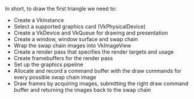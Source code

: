 In short, to draw the first triangle we need to:

 - Create a VkInstance
 - Select a supported graphics card (VkPhysicalDevice)
 - Create a VkDevice and VkQueue for drawing and presentation
 - Create a window, window surface and swap chain
 - Wrap the swap chain images into VkImageView
 - Create a render pass that specifies the render targets and usage
 - Create framebuffers for the render pass
 - Set up the graphics pipeline
 - Allocate and record a command buffer with the draw commands for every possible swap chain image
 - Draw frames by acquiring images, submitting the right draw command buffer and returning the images back to the swap chain

